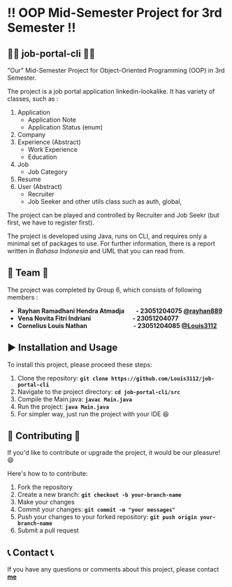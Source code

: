 # :bangbang: **OOP Mid-Semester Project for 3rd Semester**  :bangbang:

## :man_office_worker: **job-portal-cli** :man_office_worker:  
"Our" Mid-Semester Project for Object-Oriented Programming (OOP) in 3rd Semester.

The project is a job portal application linkedin-lookalike. It has variety of classes, such as :       

1. Application
   - Application Note
   - Application Status (enum) 
2. Company
3. Experience (Abstract)
   - Work Experience 
   - Education
4. Job
   - Job Category
5. Resume
6. User (Abstract)
   - Recruiter
   - Job Seeker
  and other utils class such as auth, global,

The project can be played and controlled by Recruiter and Job Seekr (but first, we have to register first).

The project is developed using Java, runs on CLI, and requires only a minimal set of packages to use.
For further information, there is a report written in *Bahasa Indonesia* and UML that you can read from.

## :busts_in_silhouette: **Team** :busts_in_silhouette:
The project was completed by Group 6, which consists of following members :

- **Rayhan Ramadhani Hendra Atmadja &nbsp; &nbsp; &nbsp; &nbsp;- 23051204075 [@rayhan889](https://github.com/rayhan889)**
- **Vena Novita Fitri Indriani  &emsp; &emsp; &emsp; &nbsp; &nbsp; &nbsp; &nbsp; &nbsp; &nbsp; - 23051204077**
- **Cornelius Louis Nathan  &emsp; &emsp; &emsp; &emsp; &nbsp; &nbsp; &nbsp; &nbsp; &nbsp; - 23051204085 [@Louis3112](https://github.com/Louis3112)**

## :arrow_forward: **Installation and Usage** 
To install this project, please proceed these steps:

1. Clone the repository: **`git clone https://github.com/Louis3112/job-portal-cli`**
2. Navigate to the project directory: **`cd job-portal-cli/src`**
3. Compile the Main.java: **`javac Main.java`**
4. Run the project: **`java Main.java`**
5. For simpler way, just run the project with your IDE :laughing:

## 	:bust_in_silhouette: **Contributing** :bust_in_silhouette:
If you'd like to contribute or upgrade the project, it would be our pleasure! :smile: 

Here's how to to contribute:
1. Fork the repository
2. Create a new branch: **`git checkout -b your-branch-name`**
3. Make your changes
4. Commit your changes: **`git commit -m "your messages"`** 
5. Push your changes to your forked repository: **`git push origin your-branch-name`**
6. Submit a pull request

## :telephone_receiver: **Contact** :telephone_receiver:

If you have any questions or comments about this project, please contact **[me](corneliuslouis3112@gmail.com)**

